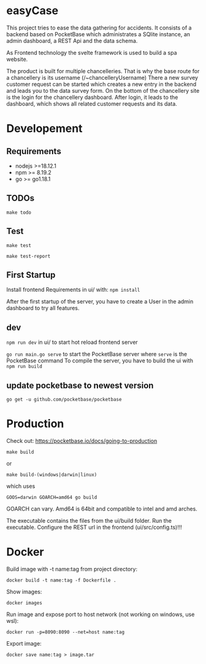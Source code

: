 # easyCase

This project tries to ease the data gathering for accidents.
It consists of a backend based on PocketBase which administrates a SQlite instance, an admin dashboard, a REST Api and the data schema.

As Frontend technology the svelte framework is used to build a spa website.

The product is built for multiple chancelleries. That is why the base route for a chancellery is its username (/~chancelleryUsername)
There a new survey customer request can be started which creates a new entry in the backend and leads you to the data survey form.
On the bottom of the chancellery site is the login for the chancellery dashboard.
After login, it leads to the dashboard, which shows all related customer requests and its data.

# Developement

## Requirements
- nodejs >=18.12.1
- npm >= 8.19.2
- go >= go1.18.1

## TODOs
`make todo`

## Test
`make test`

`make test-report`

## First Startup
Install frontend Requirements in ui/ with:
`npm install`

After the first startup of the server, you have to create a User in the admin dashboard to try all features.

## dev
`npm run dev` in ui/ to start hot reload frontend server

`go run main.go serve` to start the PocketBase server where `serve` is the PocketBase command
To compile the server, you have to build the ui with `npm run build`

## update pocketbase to newest version
`go get -u github.com/pocketbase/pocketbase`

# Production
Check out: https://pocketbase.io/docs/going-to-production

`make build`

or

`make build-(windows|darwin|linux)`

which uses

`GOOS=darwin GOARCH=amd64 go build`

GOARCH can vary. Amd64 is 64bit and compatible to intel and amd arches.

The executable contains the files from the ui/build folder. Run the executable.
Configure the REST url in the frontend (ui/src/config.ts)!!!

# Docker

Build image with -t name:tag from project directory:

`docker build -t name:tag -f Dockerfile .`

Show images:

`docker images`

Run image and expose port to host network (not working on windows, use wsl):

`docker run -p=8090:8090 --net=host name:tag`

Export image:

`docker save name:tag > image.tar`
